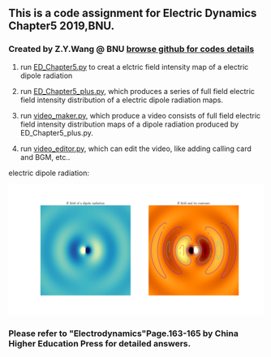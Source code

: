 ## This is a code assignment for Electric Dynamics Chapter5 2019,BNU. 

### Created by Z.Y.Wang @ BNU [browse github for codes details](https://github.com/Wang-ZhengYi/ED_Chapter5_code)

1. run [ED_Chapter5.py](ED_Chapter5.py) to creat a elctric field intensity map of a electric dipole radiation

2. run [ED_Chapter5_plus.py](ED_Chapter5_plus.py), which produces a series of full field electric field intensity  distribution of a electric dipole radiation maps.

3. run [video_maker.py](video_maker.py), which produce a video consists of full field electric field intensity distribution maps of a dipole radiation produced by ED_Chapter5_plus.py.

4. run [video_editor.py](video_editor.py), which can edit the video, like adding calling card and BGM, etc..

electric dipole radiation:

![avatar](dipole_radiation.png)

### Please refer to "Electrodynamics"Page.163-165 by China Higher Education Press for detailed answers.
